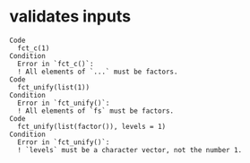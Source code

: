 # validates inputs

    Code
      fct_c(1)
    Condition
      Error in `fct_c()`:
      ! All elements of `...` must be factors.
    Code
      fct_unify(list(1))
    Condition
      Error in `fct_unify()`:
      ! All elements of `fs` must be factors.
    Code
      fct_unify(list(factor()), levels = 1)
    Condition
      Error in `fct_unify()`:
      ! `levels` must be a character vector, not the number 1.

